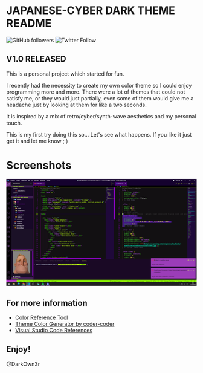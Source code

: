 # JAPANESE-CYBER DARK THEME  README

![GitHub followers](https://img.shields.io/github/followers/DarkOwn3r?style=social) ![Twitter Follow](https://img.shields.io/twitter/follow/DarkOwn3r?style=plastic) 

## **V1.0 RELEASED** 

This is a personal project which started for fun.

I recently had the necessity to create my own color theme so I could enjoy programming more and more.
There were a lot of themes that could not satisfy me, or they would just partially, even some of them would give me a headache just by looking at them for like a two seconds.

It is inspired by a mix of retro/cyber/synth-wave aesthetics and my personal touch.

This is my first try doing this so... Let's see what happens. If you like it just get it and let me know ; )

# Screenshots

![Sample Screenshot](https://github.com/DarkOwn3r/japanese-cyber-dark/blob/main/v1.0_palette%20.PNG)
## For more information

* [Color Reference Tool](https://coolors.co/)
* [Theme Color Generator by coder-coder](https://coder-coder.com/vs-code-theme-color-generator/)
* [Visual Studio Code References](https://code.visualstudio.com/api/references/theme-color)

## **Enjoy!** 
@DarkOwn3r
